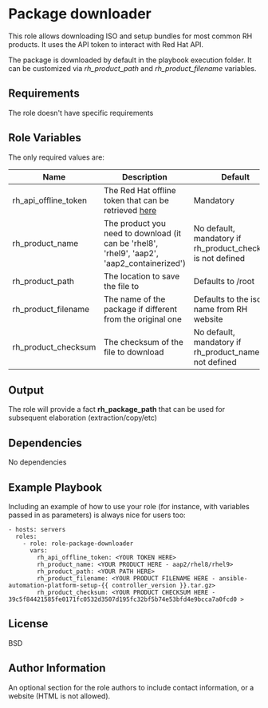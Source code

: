 # Package downloader

This role allows downloading ISO and setup bundles for most common RH products. It uses the API token to interact with Red Hat API.

The package is downloaded by default in the playbook execution folder. It can be customized via _rh_product_path_ and _rh_product_filename_ variables.

## Requirements

The role doesn't have specific requirements

## Role Variables

The only required values are:

| Name                 | Description                                                                                      | Default                                                     |
| -------------------- | ------------------------------------------------------------------------------------------------ | ----------------------------------------------------------- |
| rh_api_offline_token | The Red Hat offline token that can be retrieved [here](https://access.redhat.com/management/api) | Mandatory                                                   |
| rh_product_name      | The product you need to download (it can be 'rhel8', 'rhel9', 'aap2', 'aap2_containerized')      | No default, mandatory if rh_product_checksum is not defined |
| rh_product_path      | The location to save the file to                                                                 | Defaults to /root                                           |
| rh_product_filename  | The name of the package if different from the original one                                       | Defaults to the iso/tar name from RH website                |
| rh_product_checksum  | The checksum of the file to download                                                             | No default, mandatory if rh_product_name is not defined     |

## Output

The role will provide a fact **rh_package_path** that can be used for subsequent elaboration (extraction/copy/etc)

## Dependencies

No dependencies

## Example Playbook

Including an example of how to use your role (for instance, with variables passed in as parameters) is always nice for users too:

    - hosts: servers
      roles:
        - role: role-package-downloader
          vars:
            rh_api_offline_token: <YOUR TOKEN HERE>
            rh_product_name: <YOUR PRODUCT HERE - aap2/rhel8/rhel9>
            rh_product_path: <YOUR PATH HERE>
            rh_product_filename: <YOUR PRODUCT FILENAME HERE - ansible-automation-platform-setup-{{ controller_version }}.tar.gz>
            rh_product_checksum: <YOUR PRODUCT CHECKSUM HERE - 39c5f84421585fe0171fc0532d3507d195fc32bf5b74e53bfd4e9bcca7a0fcd0 >

## License

BSD

## Author Information

An optional section for the role authors to include contact information, or a website (HTML is not allowed).
